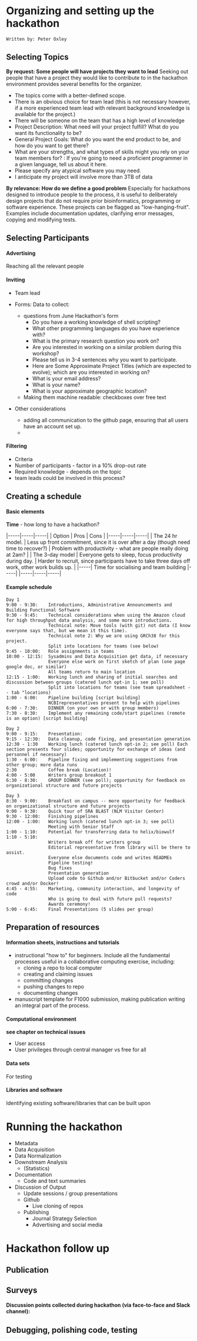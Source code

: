 # Organizing and setting up the hackathon
```Written by: Peter Oxley```

## Selecting Topics
**By request: Some people will have projects they want to lead**
Seeking out people that have a project they would like to contribute to in the hackathon environment provides several benefits for the organizer. 

* The topics come with a better-defined scope.
* There is an obvious choice for team lead (this is not necessary however, if a more experienced team lead with relevant background knowledge is available for the project.)
* There will be someone on the team that has a high level of knowledge
* Project Description: What need will your project fulfill? What do you want its functionality to be?
* General Project Goals: What do you want the end product to be, and how do you want to get there?
* What are your strengths, and what types of skills might you rely on your team members for? : If you're going to need a proficient programmer in a given language, tell us about it here.
* Please specify any atypical software you may need.
* I anticipate my project will involve more than 3TB of data

**By relevance: How do we define a good problem**
Especially for hackathons designed to introduce people to the process, it is useful to deliberately design projects that do not require prior bioinformatics, programming or software experience. These projects can be flagged as "low-hanging-fruit". Examples include documentation updates, clarifying error messages, copying and modifying tests.
 
## Selecting Participants
#### Advertising
Reaching all the relevant people

#### Inviting
* Team lead
* Forms: Data to collect:
    * questions from June Hackathon's form
        * Do you have a working knowledge of shell scripting?
        * What other programming languages do you have experience with?
        * What is the primary research question you work on?
        * Are you interested in working on a similar problem during this workshop?
        * Please tell us in 3-4 sentences why you want to participate.
        * Here are Some Approximate Project Titles (which are expected to evolve); which are you interested in working on?
        * What is your email address?
        * What is your name?
        * What is your approximate geographic location?
    * Making them machine readable: checkboxes over free text
 
* Other considerations
    * adding all communication to the github page, ensuring that all users have an account set up.
    *  
 
#### Filtering
* Criteria
* Number of participants - factor in a 10% drop-out rate
* Required knowledge - depends on the topic
* team leads could be involved in this process?

## Creating a schedule
#### Basic elements
**Time** - how long to have a hackathon?

|-----|-----|-----|
| Option | Pros | Cons |
|-----|-----|-----|
| The 24 hr model. |  Less up front commitment, since it is over after a day (though need time to recover?) |  Problem with productivity - what are people really doing at 2am? |
| The 3-day model |  Everyone gets to sleep, focus productivity during day. | Harder to recruit, since participants have to take three days off work, other work builds up. |
|-----| Time for socialising and team building |-----|
|-----|-----|-----|




#### Example schedule

```
Day 1
9:00 - 9:30:    Introductions, Administrative Announcements and Building Functional Software
9:30 - 9:45:    Technical considerations when using the Amazon cloud for high throughput data analysis, and some more introductions.
                Technical note: Move tools (with git) not data (I know everyone says that, but we mean it this time).
                Technical note 2: Why we are using GRCh38 for this project.
                Split into locations for teams (see below)
9:45 - 10:00:   Role assignments in teams
10:00 - 12:15:  Sysadmins and Data Acquisition get data, if necessary
                Everyone else work on first sketch of plan (one page google doc, or similar)
                All teams return to main location
12:15 - 1:00:   Working lunch and sharing of initial searches and discussion between groups (catered lunch opt-in 1; see poll)
                Split into locations for teams (see team spreadsheet -- tab "locations)
1:00 - 6:00:    Pipeline building [script building]
                NCBIrepresentatives present to help with pipelines
6:00 - 7:30:    DINNER (on your own or with group members)
7:30 - 8:30:    Implement any remaining code/start pipelines (remote is an option) [script building]
 
Day 2
9:00 - 9:15:    Presentation: 
9:15 - 12:30:   Data cleanup, code fixing, and presentation generation
12:30 - 1:30    Working lunch (catered lunch opt-in 2; see poll) Each section presents four slides; opportunity for exchange of ideas (and personnel if necessary)
1:30 - 6:00:    Pipeline fixing and implementing suggestions from other group; more data runs
2:30            Coffee break (Location)!
4:00 - 5:00     Writers group breakout 1
6:30 - 8:30:    GROUP DINNER (see poll); opportunity for feedback on organizational structure and future projects
 
Day 3
8:30 - 9:00:    Breakfast on campus -- more opportunity for feedback on organizational structure and future projects
9:00 - 9:30:    Quick tour of SRA BLAST (NLM Visitor Center)
9:30 - 12:00:   Finishing pipelines
12:00 - 1:00:   Working lunch (catered lunch opt-in 3; see poll)
                Meeting with Senior Staff
1:00 - 1:10:    Potential for transferring data to helix/biowulf
1:10 - 5:10:
                Writers break off for writers group
                Editorial representative from library will be there to assist.
                Everyone else documents code and writes READMEs
                Pipeline testing!
                Bug fixes
                Presentation generation
                Upload code to Github and/or Bitbucket and/or Coders crowd and/or Docker!
4:45 - 4:55:    Marketing, community interaction, and longevity of code
                Who is going to deal with future pull requests?
                Awards ceremony!
5:00 - 6:45:    Final Presentations (5 slides per group)
```

## Preparation of resources  
#### Information sheets, instructions and tutorials

* instructional "how to" for beginners. Include all the fundamental processes useful in a collaborative computing exercise, including:
    * cloning a repo to local computer
    * creating and claiming issues
    * committing changes
    * pushing changes to repo
    * documenting changes
* manuscript template for F1000 submission, making publication writing an integral part of the process. 



#### Computational environment
__see chapter on technical issues__

* User access
* User privileges through central manager vs free for all

#### Data sets
For testing 
 
#### Libraries and software
Identifying existing software/libraries that can be built upon
 
# Running the hackathon
* Metadata
* Data Acquisition
* Data Normalization
* Downstream Analysis 
    * (Statistics)
* Documentation 
    * Code and text summaries
* Discussion of Output
    * Update sessions / group presentations
    * Github
        *  Live cloning of repos
    * Publishing
        *  Journal Strategy Selection
        *  Advertising and social media
 
# Hackathon follow up
## Publication
## Surveys
#### Discussion points collected during hackathon (via face-to-face and Slack channel):
 
## Debugging, polishing code, testing
